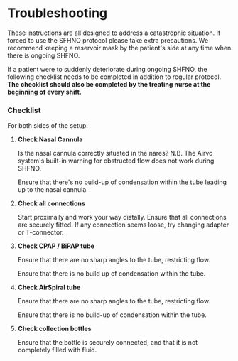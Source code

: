 # Troubleshooting

These instructions are all designed to address a catastrophic situation. If forced to use the SFHNO protocol please take extra precautions. We recommend keeping a reservoir mask by the patient's side at any time when there is ongoing SHFNO.

If a patient were to suddenly deteriorate during ongoing SHFNO, the following checklist needs to be completed in addition to regular protocol. **The checklist should also be completed by the treating nurse at the beginning of every shift.**

### Checklist

For both sides of the setup:

1. **Check Nasal Cannula**

   Is the nasal cannula correctly situated in the nares? N.B. The Airvo system's built-in warning for obstructed flow does not work during SHFNO.

   Ensure that there's no build-up of condensation within the tube leading up to the nasal cannula.

1. **Check all connections**

   Start proximally and work your way distally. Ensure that all connections are securely fitted. If any connection seems loose, try changing adapter or T-connector.

1. **Check CPAP / BiPAP tube**

   Ensure that there are no sharp angles to the tube, restricting flow.

   Ensure that there is no build up of condensation within the tube.

1. **Check AirSpiral tube**

   Ensure that there are no sharp angles to the tube, restricting flow.

   Ensure that there is no build-up of condensation within the tube.

1. **Check collection bottles**

   Ensure that the bottle is securely connected, and that it is not completely filled with fluid.
